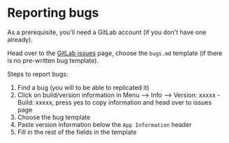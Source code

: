 # Reporting bugs
As a prerequisite, you'll need a GitLab account (if you don't have one already).  

Head over to the [GitLab issues](https://gitlab.com/safesurfer/SafeSurfer-Desktop/issues/new) page, choose the `bugs.md` template (if there is no pre-written bug template).  

Steps to report bugs:  
1. Find a bug (you will to be able to replicated it)
2. Click on build/version information in Menu --> Info --> Version: xxxxx - Build: xxxxx, press yes to copy information and head over to issues page
3. Choose the bug template
4. Paste version information below the `App Information` header
5. Fill in the rest of the fields in the template
